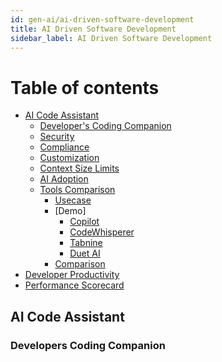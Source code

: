 ```yaml
---
id: gen-ai/ai-driven-software-development
title: AI Driven Software Development
sidebar_label: AI Driven Software Development
---
```



Table of contents
=================

<!--ts-->
   * [AI Code Assistant](#ai-code-assistant)
      * [Developer's Coding Companion](#developers-coding-companion)
      * [Security](#security)
      * [Compliance](#compliance)
      * [Customization](#customization)
      * [Context Size Limits](#context-size-limits)
      * [AI Adoption](#ai-adoption)
      * [Tools Comparison](#tools-comparison)
        * [Usecase](#use-case)
        * [Demo]
          * [Copilot](#copilot)
          * [CodeWhisperer](#code-whisperer)
          * [Tabnine](#tab-nine)
          * [Duet AI](#duet-ai)
        * [Comparison](#comparison)
  * [Developer Productivity](#developer-productivity)
  * [Performance Scorecard](#performance-scorecard)
<!--te-->

## AI Code Assistant

### Developers Coding Companion